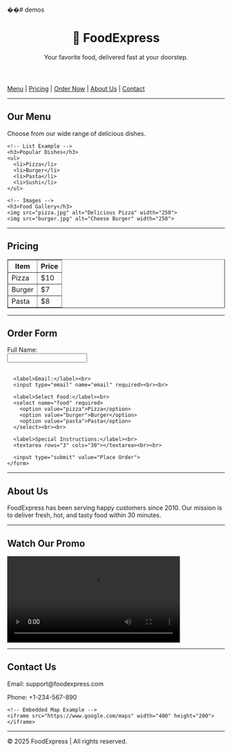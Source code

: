 ��#   d e m o s  
 <!DOCTYPE html>
<html lang="en">
<head>
  <meta charset="UTF-8">
  <meta name="viewport" content="width=device-width, initial-scale=1.0">
  <title>FoodExpress - Your Online Food Delivery</title>
  <meta name="description" content="Order delicious food online with FoodExpress - Fast delivery at your doorstep.">
</head>
<body>

  <!-- Header Section -->
  <header>
    <h1>🍔 FoodExpress</h1>
    <p>Your favorite food, delivered fast at your doorstep.</p>
  </header>

  <!-- Navigation -->
  <nav>
    <a href="#menu">Menu</a> |
    <a href="#pricing">Pricing</a> |
    <a href="#order">Order Now</a> |
    <a href="#about">About Us</a> |
    <a href="#contact">Contact</a>
  </nav>
  <hr>

  <!-- Menu Section -->
  <section id="menu">
    <h2>Our Menu</h2>
    <p>Choose from our wide range of delicious dishes.</p>
    
    <!-- List Example -->
    <h3>Popular Dishes</h3>
    <ul>
      <li>Pizza</li>
      <li>Burger</li>
      <li>Pasta</li>
      <li>Sushi</li>
    </ul>

    <!-- Images -->
    <h3>Food Gallery</h3>
    <img src="pizza.jpg" alt="Delicious Pizza" width="250">
    <img src="burger.jpg" alt="Cheese Burger" width="250">
  </section>
  <hr>

  <!-- Pricing Table -->
  <section id="pricing">
    <h2>Pricing</h2>
    <table border="1" cellpadding="10">
      <tr>
        <th>Item</th>
        <th>Price</th>
      </tr>
      <tr>
        <td>Pizza</td>
        <td>$10</td>
      </tr>
      <tr>
        <td>Burger</td>
        <td>$7</td>
      </tr>
      <tr>
        <td>Pasta</td>
        <td>$8</td>
      </tr>
    </table>
  </section>
  <hr>

  <!-- Order Form -->
  <section id="order">
    <h2>Order Form</h2>
    <form>
      <label>Full Name:</label><br>
      <input type="text" name="name" required><br><br>

      <label>Email:</label><br>
      <input type="email" name="email" required><br><br>

      <label>Select Food:</label><br>
      <select name="food" required>
        <option value="pizza">Pizza</option>
        <option value="burger">Burger</option>
        <option value="pasta">Pasta</option>
      </select><br><br>

      <label>Special Instructions:</label><br>
      <textarea rows="3" cols="30"></textarea><br><br>

      <input type="submit" value="Place Order">
    </form>
  </section>
  <hr>

  <!-- About Section -->
  <section id="about">
    <h2>About Us</h2>
    <p>FoodExpress has been serving happy customers since 2010. Our mission is to deliver fresh, hot, and tasty food within 30 minutes.</p>
  </section>
  <hr>

  <!-- Multimedia -->
  <section id="promo">
    <h2>Watch Our Promo</h2>
    <video controls width="400">
      <source src="promo.mp4" type="video/mp4">
      Your browser does not support video playback.
    </video>
  </section>
  <hr>

  <!-- Contact Section -->
  <section id="contact">
    <h2>Contact Us</h2>
    <p>Email: support@foodexpress.com</p>
    <p>Phone: +1-234-567-890</p>
    
    <!-- Embedded Map Example -->
    <iframe src="https://www.google.com/maps" width="400" height="200"></iframe>
  </section>
  <hr>

  <!-- Footer -->
  <footer>
    <p>&copy; 2025 FoodExpress | All rights reserved.</p>
  </footer>

</body>
</html>
